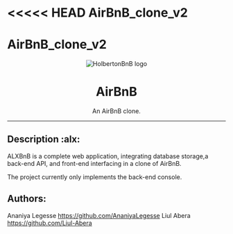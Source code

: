  <<<<< HEAD
AirBnB_clone_v2
=======
# AirBnB_clone_v2
<p align="center">
  <img src="https://github.com/bdbaraban/AirBnB_clone/blob/master/assets/hbnb_logo.png" alt="HolbertonBnB logo">
</p>

<h1 align="center">AirBnB</h1>
<p align="center">An AirBnB clone.</p>

---
## Description :alx:

ALXBnB is a complete web application, integrating database storage,a back-end API, and front-end interfacing in a clone of AirBnB.

The project currently only implements the back-end console.

## Authors:
Ananiya Legesse  	<https://github.com/AnaniyaLegesse>
Liul Abera              <https://github.com/Liul-Abera>
